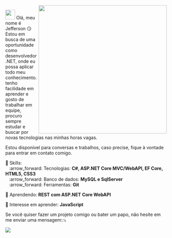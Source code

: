 
<img src="https://media.giphy.com/media/L8K62iTDkzGX6/giphy.gif" min-width="400px" max-width="400px" width="400px" align="right">

<p align="left">
  <img src="https://media.giphy.com/media/3og0IAzB7lmOo2q0Ss/giphy.gif" height="30px width="30px" >  
  Olá, meu nome é Jefferson 😏<br>
  Estou em busca de uma oportunidade como desenvolvedor .NET, onde eu possa aplicar todo meu conhecimento. tenho facilidade em aprender e gosto de trabalhar em equipe, procuro sempre estudar e buscar por novas tecnologias nas minhas horas vagas.
  
  Estou disponível para conversas e trabalhos, caso precise, fique à vontade para entrar em contato comigo.
  
  
</p>

<p align="left">
  💬 Skills: <br>
      &nbsp;&nbsp; :arrow_forward:	Tecnologias: <strong>C#, ASP.NET Core MVC/WebAPI, EF Core, HTML5, CSS3</strong> <br>      
      &nbsp;&nbsp; :arrow_forward:	Banco de dados: <strong>MySQL e SqlServer</strong> <br>
      &nbsp;&nbsp; :arrow_forward:	Ferramentas:   <strong>Git </strong> <br>
</p>

<p align="left">
  💬 Aprendendo: <strong>REST com ASP.NET Core WebAPI</strong>
</p>

<p align="left">
  💬 Interesse em aprender: <strong>JavaScript</strong>
</p>

<p align="left">
    Se você quiser fazer um projeto comigo ou bater um papo, não hesite em me enviar uma mensagem::⤵️
</p>
  
  <a href="https://www.linkedin.com/in/j3eff/" alt="Linkedin" target="_blank">
  <img src="https://img.shields.io/badge/-Linkedin-0e76a8?style=for-the-badge&logo=Linkedin&logoColor=white&link=https://www.linkedin.com/in/daniel-soaress/"/></a>
</p> 

<!--
**DanielSoaress/DanielSoaress** is a ✨ _special_ ✨ repository because its `README.md` (this file) appears on your GitHub profile.

Here are some ideas to get you started:

- 🔭 I’m currently working on ...
- 🌱 I’m currently learning ...
- 👯 I’m looking to collaborate on ...
- 🤔 I’m looking for help with ...
- 💬 Ask me about ...
- 📫 How to reach me: ...
- 😄 Pronouns: ...
- ⚡ Fun fact: ...
-->
